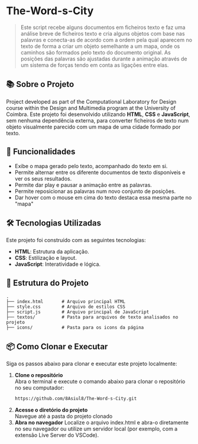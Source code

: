 # The-Word-s-City

> Este script recebe alguns documentos em ficheiros texto e faz uma análise breve de ficheiros texto e cria alguns objetos com base nas palavras e conecta-as de acordo com a ordem pela qual aparecem no texto de forma a criar um objeto semelhante a um mapa, onde os caminhos são formados pelo texto do documento original. As posições das palavras são ajustadas durante a animação através de um sistema de forças tendo em conta as ligações entre elas.

## 📚 Sobre o Projeto
Project developed as part of the Computational Laboratory for Design course within the Design and Multimedia program at the University of Coimbra.
Este projeto foi desenvolvido utilizando **HTML**, **CSS** e **JavaScript**, sem nenhuma dependência externa, para converter ficheiros de texto num objeto visualmente parecido com um mapa de uma cidade formado por texto.

## 🚀 Funcionalidades

- Exibe o mapa gerado pelo texto, acompanhado do texto em si.
- Permite alternar entre os diferente documentos de texto disponíveis e ver os seus resultados.
- Permite dar play e pausar a animação entre as palavras.
- Permite reposicionar as palavras num novo conjunto de posições.
- Dar hover com o mouse em cima do texto destaca essa mesma parte no "mapa"

## 🛠️ Tecnologias Utilizadas

Este projeto foi construído com as seguintes tecnologias:

- **HTML**: Estrutura da aplicação.
- **CSS**: Estilização e layout.
- **JavaScript**: Interatividade e lógica.

## 📂 Estrutura do Projeto

```plaintext
.
├── index.html       # Arquivo principal HTML
├── style.css        # Arquivo de estilos CSS
├── script.js        # Arquivo principal de JavaScript
├── textos/          # Pasta para arquivos de texto analisados no projeto
├── icons/           # Pasta para os icons da página
```

## 📦 Como Clonar e Executar

Siga os passos abaixo para clonar e executar este projeto localmente:

1. **Clone o repositório**  
   Abra o terminal e execute o comando abaixo para clonar o repositório no seu computador:
   ```bash
   https://github.com/8Asiul8/The-Word-s-City.git
2. **Acesse o diretório do projeto**  
   Navegue até a pasta do projeto clonado
3. **Abra no navegador**
   Localize o arquivo index.html e abra-o diretamente no seu navegador ou utilize um servidor local (por exemplo, com a extensão Live Server do VSCode).
